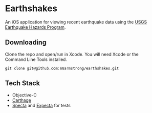 # Earthshakes

An iOS application for viewing recent earthquake data using the
[USGS Earthquake Hazards Program](http://ehp2-earthquake.wr.usgs.gov/fdsnws/event/1/).

## Downloading

Clone the repo and open/run in Xcode. You will need Xcode or the Command Line Tools installed.

```
git clone git@github.com:n8armstrong/earthshakes.git
```

## Tech Stack

- Objective-C
- [Carthage](https://github.com/Carthage/Carthage)
- [Specta](https://github.com/specta/specta) and [Expecta](https://github.com/specta/expecta) for tests
